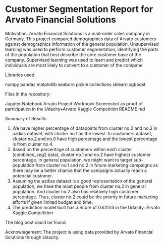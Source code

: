 # Customer Segmentation Report for Arvato Financial Solutions

Motivation: Arvato Financial Solutions is a mail-order sales company in Germany. This project compared demographics data of Arvato customers against demographics information of the general population. Unsupervised learning was used to perform customer segmentation, identifying the parts of the population that best describe the core customer base of the company. Supervised learning was used to learn and predict which individuals are most likely to convert to a customer of the compane


Libraries used:

numpy
pandas
matplotlib
seaborn
pickle
collections
sklearn
xgboost

Files in the repository:

Jupyter Notebook Arvato Project Workbook
Screenshot as proof of participation in the Udacity+Arvato Kaggle Competition 
README.md

Summary of Results:
1. We have higher percentage of datapoints from cluster no.2 and no.3 in azdias dataset, with cluster no.1 as the lowest. In customers dataset, cluster no.2 and no.0 have high percentage and the lowest percentage is from cluster no.4. 
2. Based on the percentage of customers within each cluster (combined_seg2 data), cluster no.1 and no.2 have highest customer percentage. In general population, we might want to target sub-population from cluster no.1 and no.2 in future marketing campaigns as there may be a better chance that the campaigns actually reach a potencial customer.
3. Assuming the azdias dataset is a good representation of the general population, we have the most people from cluster no.2 in general population. And cluster no.2 also has relatively high customer percentage. Thus, cluster no.2 could be the priority in future marketing efforts if given limited budget and time.
4. The prediction model built has a Score of 0.62513 in the Udacity+Arvato Kaggle Competition

The blog post could be found: 

Acknowlegement: The project is using data provided by Arvato Financial Solutions through Udacity.
